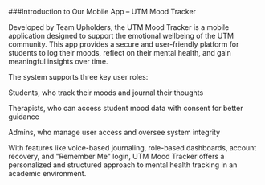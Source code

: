 ###Introduction to Our Mobile App – UTM Mood Tracker

Developed by Team Upholders, the UTM Mood Tracker is a mobile application designed to support the emotional wellbeing of the UTM community. This app provides a secure and user-friendly platform for students to log their moods, reflect on their mental health, and gain meaningful insights over time.

The system supports three key user roles:

Students, who track their moods and journal their thoughts

Therapists, who can access student mood data with consent for better guidance

Admins, who manage user access and oversee system integrity

With features like voice-based journaling, role-based dashboards, account recovery, and "Remember Me" login, UTM Mood Tracker offers a personalized and structured approach to mental health tracking in an academic environment.

